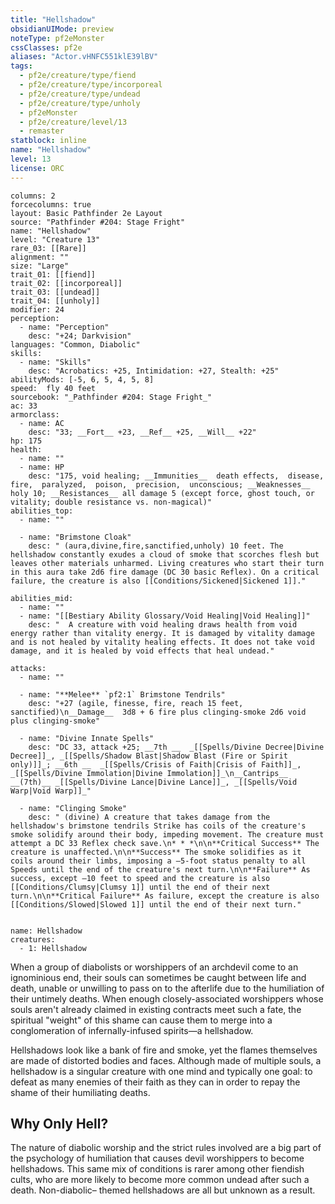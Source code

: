 ```yaml
---
title: "Hellshadow"
obsidianUIMode: preview
noteType: pf2eMonster
cssClasses: pf2e
aliases: "Actor.vHNFC551klE39lBV" 
tags:
  - pf2e/creature/type/fiend
  - pf2e/creature/type/incorporeal
  - pf2e/creature/type/undead
  - pf2e/creature/type/unholy
  - pf2eMonster
  - pf2e/creature/level/13
  - remaster
statblock: inline
name: "Hellshadow"
level: 13
license: ORC
---
```


```statblock
columns: 2
forcecolumns: true
layout: Basic Pathfinder 2e Layout
source: "Pathfinder #204: Stage Fright"
name: "Hellshadow"
level: "Creature 13"
rare_03: [[Rare]]
alignment: ""
size: "Large"
trait_01: [[fiend]]
trait_02: [[incorporeal]]
trait_03: [[undead]]
trait_04: [[unholy]]
modifier: 24
perception:
  - name: "Perception"
    desc: "+24; Darkvision"
languages: "Common, Diabolic"
skills:
  - name: "Skills"
    desc: "Acrobatics: +25, Intimidation: +27, Stealth: +25"
abilityMods: [-5, 6, 5, 4, 5, 8]
speed:  fly 40 feet
sourcebook: "_Pathfinder #204: Stage Fright_"
ac: 33
armorclass:
  - name: AC
    desc: "33; __Fort__ +23, __Ref__ +25, __Will__ +22"
hp: 175
health:
  - name: ""
  - name: HP
    desc: "175, void healing; __Immunities__  death effects,  disease,  fire,  paralyzed,  poison,  precision,  unconscious; __Weaknesses__ holy 10; __Resistances__ all damage 5 (except force, ghost touch, or vitality; double resistance vs. non-magical)"
abilities_top:
  - name: ""

  - name: "Brimstone Cloak"
    desc: " (aura,divine,fire,sanctified,unholy) 10 feet. The hellshadow constantly exudes a cloud of smoke that scorches flesh but leaves other materials unharmed. Living creatures who start their turn in this aura take 2d6 fire damage (DC 30 basic Reflex). On a critical failure, the creature is also [[Conditions/Sickened|Sickened 1]]."

abilities_mid:
  - name: ""
  - name: "[[Bestiary Ability Glossary/Void Healing|Void Healing]]"
    desc: "  A creature with void healing draws health from void energy rather than vitality energy. It is damaged by vitality damage and is not healed by vitality healing effects. It does not take void damage, and it is healed by void effects that heal undead."

attacks:
  - name: ""

  - name: "**Melee** `pf2:1` Brimstone Tendrils"
    desc: "+27 (agile, finesse, fire, reach 15 feet, sanctified)\n__Damage__  3d8 + 6 fire plus clinging-smoke 2d6 void plus clinging-smoke"

  - name: "Divine Innate Spells"
    desc: "DC 33, attack +25; __7th __  _[[Spells/Divine Decree|Divine Decree]]_, _[[Spells/Shadow Blast|Shadow Blast (Fire or Spirit only)]]_; __6th __  _[[Spells/Crisis of Faith|Crisis of Faith]]_, _[[Spells/Divine Immolation|Divine Immolation]]_\n__Cantrips__  __(7th)__ _[[Spells/Divine Lance|Divine Lance]]_, _[[Spells/Void Warp|Void Warp]]_"

  - name: "Clinging Smoke"
    desc: " (divine) A creature that takes damage from the hellshadow's brimstone tendrils Strike has coils of the creature's smoke solidify around their body, impeding movement. The creature must attempt a DC 33 Reflex check save.\n* * *\n\n**Critical Success** The creature is unaffected.\n\n**Success** The smoke solidifies as it coils around their limbs, imposing a –5-foot status penalty to all Speeds until the end of the creature's next turn.\n\n**Failure** As success, except –10 feet to speed and the creature is also [[Conditions/Clumsy|Clumsy 1]] until the end of their next turn.\n\n**Critical Failure** As failure, except the creature is also [[Conditions/Slowed|Slowed 1]] until the end of their next turn."
 
```

```encounter-table
name: Hellshadow
creatures:
  - 1: Hellshadow
```



When a group of diabolists or worshippers of an archdevil come to an ignominious end, their souls can sometimes be caught between life and death, unable or unwilling to pass on to the afterlife due to the humiliation of their untimely deaths. When enough closely-associated worshippers whose souls aren't already claimed in existing contracts meet such a fate, the spiritual "weight" of this shame can cause them to merge into a conglomeration of infernally-infused spirits—a hellshadow.

Hellshadows look like a bank of fire and smoke, yet the flames themselves are made of distorted bodies and faces. Although made of multiple souls, a hellshadow is a singular creature with one mind and typically one goal: to defeat as many enemies of their faith as they can in order to repay the shame of their humiliating deaths.

## Why Only Hell?

The nature of diabolic worship and the strict rules involved are a big part of the psychology of humiliation that causes devil worshippers to become hellshadows. This same mix of conditions is rarer among other fiendish cults, who are more likely to become more common undead after such a death. Non-diabolic– themed hellshadows are all but unknown as a result.

